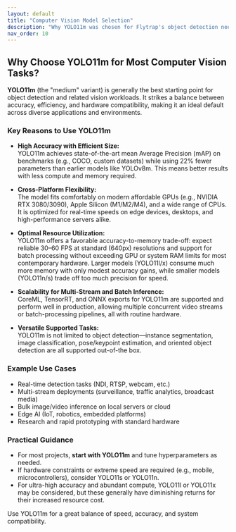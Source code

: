 ```yaml
---
layout: default
title: "Computer Vision Model Selection"
description: "Why YOLO11m was chosen for Flytrap's object detection needs"
nav_order: 10
---
```


## Why Choose YOLO11m for Most Computer Vision Tasks?

**YOLO11m** (the "medium" variant) is generally the best starting point for object detection and related vision workloads. It strikes a balance between accuracy, efficiency, and hardware compatibility, making it an ideal default across diverse applications and environments.

### Key Reasons to Use YOLO11m

- **High Accuracy with Efficient Size:**  
  YOLO11m achieves state-of-the-art mean Average Precision (mAP) on benchmarks (e.g., COCO, custom datasets) while using 22% fewer parameters than earlier models like YOLOv8m. This means better results with less compute and memory required.

- **Cross-Platform Flexibility:**  
  The model fits comfortably on modern affordable GPUs (e.g., NVIDIA RTX 3080/3090), Apple Silicon (M1/M2/M4), and a wide range of CPUs. It is optimized for real-time speeds on edge devices, desktops, and high-performance servers alike.

- **Optimal Resource Utilization:**  
  YOLO11m offers a favorable accuracy-to-memory trade-off: expect reliable 30–60 FPS at standard (640px) resolutions and support for batch processing without exceeding GPU or system RAM limits for most contemporary hardware. Larger models (YOLO11l/x) consume much more memory with only modest accuracy gains, while smaller models (YOLO11n/s) trade off too much precision for speed.

- **Scalability for Multi-Stream and Batch Inference:**  
  CoreML, TensorRT, and ONNX exports for YOLO11m are supported and perform well in production, allowing multiple concurrent video streams or batch-processing pipelines, all with routine hardware.

- **Versatile Supported Tasks:**  
  YOLO11m is not limited to object detection—instance segmentation, image classification, pose/keypoint estimation, and oriented object detection are all supported out-of-the box.

### Example Use Cases

- Real-time detection tasks (NDI, RTSP, webcam, etc.)
- Multi-stream deployments (surveillance, traffic analytics, broadcast media)
- Bulk image/video inference on local servers or cloud
- Edge AI (IoT, robotics, embedded platforms)
- Research and rapid prototyping with standard hardware

### Practical Guidance

- For most projects, **start with YOLO11m** and tune hyperparameters as needed.  
- If hardware constraints or extreme speed are required (e.g., mobile, microcontrollers), consider YOLO11s or YOLO11n.  
- For ultra-high accuracy and abundant compute, YOLO11l or YOLO11x may be considered, but these generally have diminishing returns for their increased resource cost.

Use YOLO11m for a great balance of speed, accuracy, and system compatibility.
